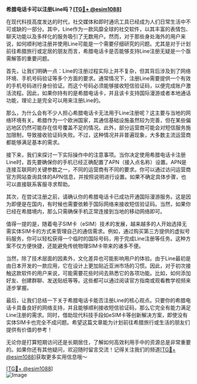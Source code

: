 **希腊电话卡可以注册Line吗？[[TG💪+ @esim1088](https://t.me/s/esim1088)]**

在现代科技高度发达的时代，社交媒体和即时通讯工具已经成为人们日常生活中不可或缺的一部分。其中，Line作为一款风靡全球的社交软件，以其丰富的表情包、聊天功能以及多样化的服务吸引了无数用户。然而，对于那些身处海外的用户来说，如何顺利地注册并使用Line可能是一个需要仔细研究的问题。尤其是对于计划前往希腊旅行或定居的朋友而言，希腊电话卡是否能够支持Line注册无疑是一个亟需解答的重要问题。

首先，让我们明确一点：Line的注册过程实际上并不复杂，但其背后涉及到了网络环境、手机号码验证等多个方面的要求。通常情况下，注册Line需要提供一个有效的手机号码进行身份验证。而这个号码必须能够接收短信验证码，以便完成账户激活流程。因此，如果你持有的是希腊电话卡，并且该卡支持国际漫游或者本地通话功能，理论上是完全可以用来注册Line的。

那么，为什么会有不少人担心希腊电话卡无法用于Line注册呢？这主要与当地的网络环境有关。希腊作为一个欧洲国家，其通信基础设施虽然较为完善，但在某些偏远地区仍然可能存在信号覆盖不足的情况。此外，部分运营商可能会对短信服务施加限制，导致接收验证码失败。不过，这种情况并非普遍现象，大多数主流运营商都能够满足基本的需求。

接下来，我们来探讨一下实际操作中的注意事项。当你决定使用希腊电话卡注册Line时，首先要确保你的手机已经正确配置了APN（接入点名称）设置。APN是连接互联网的关键参数之一，不同的运营商有不同的要求。你可以通过访问运营商官方网站查询具体的APN信息，并按照说明进行设置。如果不确定具体步骤，也可以直接联系客服寻求帮助。

其次，在尝试注册之前，请确认你的希腊电话卡已成功开通国际漫游服务。这是因为即便是在国内，有时候也需要依赖于国际网络来接收短信验证码。当然，如果你已经在希腊境内，那么只需确保手机正常连接到当地的移动网络即可。

值得一提的是，随着电子SIM卡（eSIM）技术的发展，越来越多的人开始选择无需实体SIM卡的方式来管理自己的通信需求。例如，通过购买第三方提供的虚拟号码服务，你可以轻松获得一个临时的国际号码，用于完成Line注册等任务。这种方案不仅方便快捷，还能避免传统物理SIM卡带来的诸多不便。

当然，除了技术层面的因素外，文化差异也可能影响用户的体验。由于Line最初是由日本开发的一款应用，它在设计上更加贴近亚洲市场的习惯。因此，对于初次接触这款软件的用户来说，可能需要花些时间去熟悉它的各项功能。比如，如何添加好友、创建群聊、发送贴纸等等。这些都可以通过阅读官方指南或观看教学视频来逐步掌握。

最后，让我们总结一下关于希腊电话卡能否注册Line的核心观点。只要你的希腊电话卡具备良好的网络支持，并且能够顺利接收短信验证码，那么它完全有能力满足Line注册的需求。同时，借助现代科技手段如eSIM卡等创新解决方案，即使没有实体SIM卡也完全不成问题。希望这篇文章能为计划前往希腊旅行或生活的朋友们提供有价值的参考！

无论你是打算短期访问还是长期居住，了解如何高效利用手中的资源总是非常重要的。如果你还有其他疑问，欢迎随时留言交流！记得关注我们的频道[[TG💪+ @esim1088](https://t.me/s/esim1088)]获取更多实用信息哦～

[[TG💪+ @esim1088](https://t.me/s/esim1088)]  
![Image](https://i.postimg.cc/4NQfJmqS/Snipaste-2025-05-13-00-14-12.png)